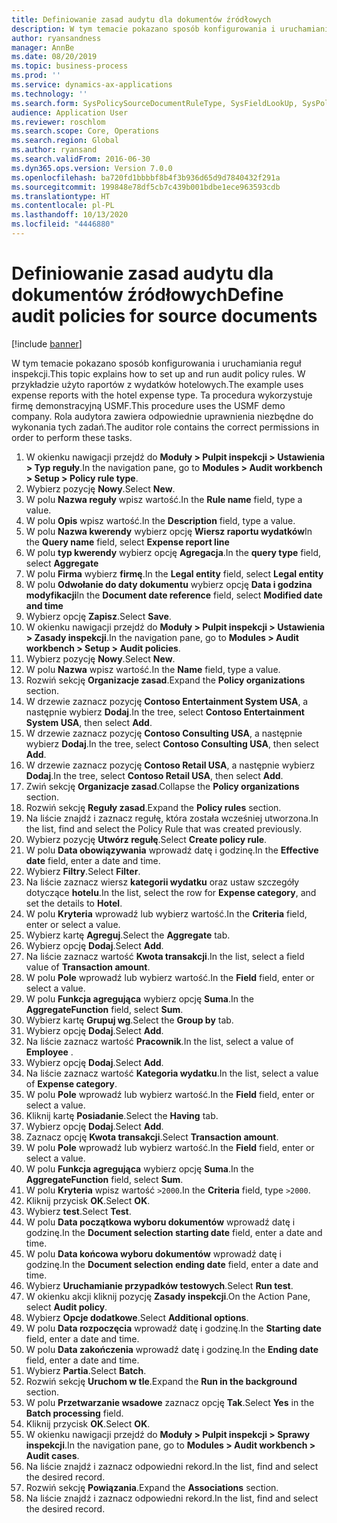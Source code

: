 ```yaml
---
title: Definiowanie zasad audytu dla dokumentów źródłowych
description: W tym temacie pokazano sposób konfigurowania i uruchamiania reguł inspekcji.
author: ryansandness
manager: AnnBe
ms.date: 08/20/2019
ms.topic: business-process
ms.prod: ''
ms.service: dynamics-ax-applications
ms.technology: ''
ms.search.form: SysPolicySourceDocumentRuleType, SysFieldLookUp, SysPolicyListPage, SysPolicy, AuditPolicyRule, SysQueryForm, SysQueryFieldLookUp, AuditPolicyDateSelection, AuditPolicyAdditionalOption, BatchJob, CaseDetail
audience: Application User
ms.reviewer: roschlom
ms.search.scope: Core, Operations
ms.search.region: Global
ms.author: ryansand
ms.search.validFrom: 2016-06-30
ms.dyn365.ops.version: Version 7.0.0
ms.openlocfilehash: ba720fd1bbbbf8b4f3b936d65d9d7840432f291a
ms.sourcegitcommit: 199848e78df5cb7c439b001bdbe1ece963593cdb
ms.translationtype: HT
ms.contentlocale: pl-PL
ms.lasthandoff: 10/13/2020
ms.locfileid: "4446880"
---
```

# <a name="define-audit-policies-for-source-documents"></a><span data-ttu-id="25372-103">Definiowanie zasad audytu dla dokumentów źródłowych</span><span class="sxs-lookup"><span data-stu-id="25372-103">Define audit policies for source documents</span></span>

[!include [banner](../../includes/banner.md)]

<span data-ttu-id="25372-104">W tym temacie pokazano sposób konfigurowania i uruchamiania reguł inspekcji.</span><span class="sxs-lookup"><span data-stu-id="25372-104">This topic explains how to set up and run audit policy rules.</span></span> <span data-ttu-id="25372-105">W przykładzie użyto raportów z wydatków hotelowych.</span><span class="sxs-lookup"><span data-stu-id="25372-105">The example uses expense reports with the hotel expense type.</span></span> <span data-ttu-id="25372-106">Ta procedura wykorzystuje firmę demonstracyjną USMF.</span><span class="sxs-lookup"><span data-stu-id="25372-106">This procedure uses the USMF demo company.</span></span> <span data-ttu-id="25372-107">Rola audytora zawiera odpowiednie uprawnienia niezbędne do wykonania tych zadań.</span><span class="sxs-lookup"><span data-stu-id="25372-107">The auditor role contains the correct permissions in order to perform these tasks.</span></span>

1. <span data-ttu-id="25372-108">W okienku nawigacji przejdź do **Moduły > Pulpit inspekcji > Ustawienia > Typ reguły**.</span><span class="sxs-lookup"><span data-stu-id="25372-108">In the navigation pane, go to **Modules > Audit workbench > Setup > Policy rule type**.</span></span>
2. <span data-ttu-id="25372-109">Wybierz pozycję **Nowy**.</span><span class="sxs-lookup"><span data-stu-id="25372-109">Select **New**.</span></span>
3. <span data-ttu-id="25372-110">W polu **Nazwa reguły** wpisz wartość.</span><span class="sxs-lookup"><span data-stu-id="25372-110">In the **Rule name** field, type a value.</span></span>
4. <span data-ttu-id="25372-111">W polu **Opis** wpisz wartość.</span><span class="sxs-lookup"><span data-stu-id="25372-111">In the **Description** field, type a value.</span></span>
5. <span data-ttu-id="25372-112">W polu **Nazwa kwerendy** wybierz opcję **Wiersz raportu wydatków**</span><span class="sxs-lookup"><span data-stu-id="25372-112">In the **Query name** field, select **Expense report line**</span></span>
6. <span data-ttu-id="25372-113">W polu **typ kwerendy** wybierz opcję **Agregacja**.</span><span class="sxs-lookup"><span data-stu-id="25372-113">In the **query type** field, select **Aggregate**</span></span>
7. <span data-ttu-id="25372-114">W polu **Firma** wybierz **firmę**.</span><span class="sxs-lookup"><span data-stu-id="25372-114">In the **Legal entity** field, select **Legal entity**</span></span>
8. <span data-ttu-id="25372-115">W polu **Odwołanie do daty dokumentu** wybierz opcję **Data i godzina modyfikacji**</span><span class="sxs-lookup"><span data-stu-id="25372-115">In the **Document date reference** field, select **Modified date and time**</span></span>
9. <span data-ttu-id="25372-116">Wybierz opcję **Zapisz**.</span><span class="sxs-lookup"><span data-stu-id="25372-116">Select **Save**.</span></span>
10. <span data-ttu-id="25372-117">W okienku nawigacji przejdź do **Moduły > Pulpit inspekcji > Ustawienia > Zasady inspekcji**.</span><span class="sxs-lookup"><span data-stu-id="25372-117">In the navigation pane, go to **Modules > Audit workbench > Setup > Audit policies**.</span></span>
11. <span data-ttu-id="25372-118">Wybierz pozycję **Nowy**.</span><span class="sxs-lookup"><span data-stu-id="25372-118">Select **New**.</span></span>
12. <span data-ttu-id="25372-119">W polu **Nazwa** wpisz wartość.</span><span class="sxs-lookup"><span data-stu-id="25372-119">In the **Name** field, type a value.</span></span>
13. <span data-ttu-id="25372-120">Rozwiń sekcję **Organizacje zasad**.</span><span class="sxs-lookup"><span data-stu-id="25372-120">Expand the **Policy organizations** section.</span></span>
14. <span data-ttu-id="25372-121">W drzewie zaznacz pozycję **Contoso Entertainment System USA**, a następnie wybierz **Dodaj**.</span><span class="sxs-lookup"><span data-stu-id="25372-121">In the tree, select **Contoso Entertainment System USA**, then select **Add**.</span></span>
15. <span data-ttu-id="25372-122">W drzewie zaznacz pozycję **Contoso Consulting USA**, a następnie wybierz **Dodaj**.</span><span class="sxs-lookup"><span data-stu-id="25372-122">In the tree, select **Contoso Consulting USA**, then select **Add**.</span></span>
16. <span data-ttu-id="25372-123">W drzewie zaznacz pozycję **Contoso Retail USA**, a następnie wybierz **Dodaj**.</span><span class="sxs-lookup"><span data-stu-id="25372-123">In the tree, select **Contoso Retail USA**, then select **Add**.</span></span>
17. <span data-ttu-id="25372-124">Zwiń sekcję **Organizacje zasad**.</span><span class="sxs-lookup"><span data-stu-id="25372-124">Collapse the **Policy organizations** section.</span></span>
18. <span data-ttu-id="25372-125">Rozwiń sekcję **Reguły zasad**.</span><span class="sxs-lookup"><span data-stu-id="25372-125">Expand the **Policy rules** section.</span></span>
19. <span data-ttu-id="25372-126">Na liście znajdź i zaznacz regułę, która została wcześniej utworzona.</span><span class="sxs-lookup"><span data-stu-id="25372-126">In the list, find and select the Policy Rule that was created previously.</span></span>
20. <span data-ttu-id="25372-127">Wybierz pozycję **Utwórz regułę**.</span><span class="sxs-lookup"><span data-stu-id="25372-127">Select **Create policy rule**.</span></span>
21. <span data-ttu-id="25372-128">W polu **Data obowiązywania** wprowadź datę i godzinę.</span><span class="sxs-lookup"><span data-stu-id="25372-128">In the **Effective date** field, enter a date and time.</span></span>
22. <span data-ttu-id="25372-129">Wybierz **Filtry**.</span><span class="sxs-lookup"><span data-stu-id="25372-129">Select **Filter**.</span></span>
23. <span data-ttu-id="25372-130">Na liście zaznacz wiersz **kategorii wydatku** oraz ustaw szczegóły dotyczące **hotelu**.</span><span class="sxs-lookup"><span data-stu-id="25372-130">In the list, select the row for **Expense category**, and set the details to **Hotel**.</span></span>
24. <span data-ttu-id="25372-131">W polu **Kryteria** wprowadź lub wybierz wartość.</span><span class="sxs-lookup"><span data-stu-id="25372-131">In the **Criteria** field, enter or select a value.</span></span>
25. <span data-ttu-id="25372-132">Wybierz kartę **Agreguj**.</span><span class="sxs-lookup"><span data-stu-id="25372-132">Select the **Aggregate** tab.</span></span>
26. <span data-ttu-id="25372-133">Wybierz opcję **Dodaj**.</span><span class="sxs-lookup"><span data-stu-id="25372-133">Select **Add**.</span></span>
27. <span data-ttu-id="25372-134">Na liście zaznacz wartość **Kwota transakcji**.</span><span class="sxs-lookup"><span data-stu-id="25372-134">In the list, select a field value of **Transaction amount**.</span></span>
28. <span data-ttu-id="25372-135">W polu **Pole** wprowadź lub wybierz wartość.</span><span class="sxs-lookup"><span data-stu-id="25372-135">In the **Field** field, enter or select a value.</span></span>
29. <span data-ttu-id="25372-136">W polu **Funkcja agregująca** wybierz opcję **Suma**.</span><span class="sxs-lookup"><span data-stu-id="25372-136">In the **AggregateFunction** field, select **Sum**.</span></span>
30. <span data-ttu-id="25372-137">Wybierz kartę **Grupuj wg**.</span><span class="sxs-lookup"><span data-stu-id="25372-137">Select the **Group by** tab.</span></span>
31. <span data-ttu-id="25372-138">Wybierz opcję **Dodaj**.</span><span class="sxs-lookup"><span data-stu-id="25372-138">Select **Add**.</span></span>
32. <span data-ttu-id="25372-139">Na liście zaznacz wartość **Pracownik**.</span><span class="sxs-lookup"><span data-stu-id="25372-139">In the list, select a value of **Employee** .</span></span>
33. <span data-ttu-id="25372-140">Wybierz opcję **Dodaj**.</span><span class="sxs-lookup"><span data-stu-id="25372-140">Select **Add**.</span></span>
34. <span data-ttu-id="25372-141">Na liście zaznacz wartość **Kategoria wydatku**.</span><span class="sxs-lookup"><span data-stu-id="25372-141">In the list, select a value of **Expense category**.</span></span>
35. <span data-ttu-id="25372-142">W polu **Pole** wprowadź lub wybierz wartość.</span><span class="sxs-lookup"><span data-stu-id="25372-142">In the **Field** field, enter or select a value.</span></span>
36. <span data-ttu-id="25372-143">Kliknij kartę **Posiadanie**.</span><span class="sxs-lookup"><span data-stu-id="25372-143">Select the **Having** tab.</span></span>
37. <span data-ttu-id="25372-144">Wybierz opcję **Dodaj**.</span><span class="sxs-lookup"><span data-stu-id="25372-144">Select **Add**.</span></span>
38. <span data-ttu-id="25372-145">Zaznacz opcję **Kwota transakcji**.</span><span class="sxs-lookup"><span data-stu-id="25372-145">Select **Transaction amount**.</span></span>
39. <span data-ttu-id="25372-146">W polu **Pole** wprowadź lub wybierz wartość.</span><span class="sxs-lookup"><span data-stu-id="25372-146">In the **Field** field, enter or select a value.</span></span>
40. <span data-ttu-id="25372-147">W polu **Funkcja agregująca** wybierz opcję **Suma**.</span><span class="sxs-lookup"><span data-stu-id="25372-147">In the **AggregateFunction** field, select **Sum**.</span></span>
41. <span data-ttu-id="25372-148">W polu **Kryteria** wpisz wartość `>2000`.</span><span class="sxs-lookup"><span data-stu-id="25372-148">In the **Criteria** field, type `>2000`.</span></span>
42. <span data-ttu-id="25372-149">Kliknij przycisk **OK**.</span><span class="sxs-lookup"><span data-stu-id="25372-149">Select **OK**.</span></span>
43. <span data-ttu-id="25372-150">Wybierz **test**.</span><span class="sxs-lookup"><span data-stu-id="25372-150">Select **Test**.</span></span>
44. <span data-ttu-id="25372-151">W polu **Data początkowa wyboru dokumentów** wprowadź datę i godzinę.</span><span class="sxs-lookup"><span data-stu-id="25372-151">In the **Document selection starting date** field, enter a date and time.</span></span>
45. <span data-ttu-id="25372-152">W polu **Data końcowa wyboru dokumentów** wprowadź datę i godzinę.</span><span class="sxs-lookup"><span data-stu-id="25372-152">In the **Document selection ending date** field, enter a date and time.</span></span>
46. <span data-ttu-id="25372-153">Wybierz **Uruchamianie przypadków testowych**.</span><span class="sxs-lookup"><span data-stu-id="25372-153">Select **Run test**.</span></span>
47. <span data-ttu-id="25372-154">W okienku akcji kliknij pozycję **Zasady inspekcji**.</span><span class="sxs-lookup"><span data-stu-id="25372-154">On the Action Pane, select **Audit policy**.</span></span>
48. <span data-ttu-id="25372-155">Wybierz **Opcje dodatkowe**.</span><span class="sxs-lookup"><span data-stu-id="25372-155">Select **Additional options**.</span></span>
49. <span data-ttu-id="25372-156">W polu **Data rozpoczęcia** wprowadź datę i godzinę.</span><span class="sxs-lookup"><span data-stu-id="25372-156">In the **Starting date** field, enter a date and time.</span></span>
50. <span data-ttu-id="25372-157">W polu **Data zakończenia** wprowadź datę i godzinę.</span><span class="sxs-lookup"><span data-stu-id="25372-157">In the **Ending date** field, enter a date and time.</span></span>
51. <span data-ttu-id="25372-158">Wybierz **Partia**.</span><span class="sxs-lookup"><span data-stu-id="25372-158">Select **Batch**.</span></span>
52. <span data-ttu-id="25372-159">Rozwiń sekcję **Uruchom w tle**.</span><span class="sxs-lookup"><span data-stu-id="25372-159">Expand the **Run in the background** section.</span></span>
53. <span data-ttu-id="25372-160">W polu **Przetwarzanie wsadowe** zaznacz opcję **Tak**.</span><span class="sxs-lookup"><span data-stu-id="25372-160">Select **Yes** in the **Batch processing** field.</span></span>
54. <span data-ttu-id="25372-161">Kliknij przycisk **OK**.</span><span class="sxs-lookup"><span data-stu-id="25372-161">Select **OK**.</span></span>
55. <span data-ttu-id="25372-162">W okienku nawigacji przejdź do **Moduły > Pulpit inspekcji > Sprawy inspekcji**.</span><span class="sxs-lookup"><span data-stu-id="25372-162">In the navigation pane, go to **Modules > Audit workbench > Audit cases**.</span></span>
56. <span data-ttu-id="25372-163">Na liście znajdź i zaznacz odpowiedni rekord.</span><span class="sxs-lookup"><span data-stu-id="25372-163">In the list, find and select the desired record.</span></span>
57. <span data-ttu-id="25372-164">Rozwiń sekcję **Powiązania**.</span><span class="sxs-lookup"><span data-stu-id="25372-164">Expand the **Associations** section.</span></span>
58. <span data-ttu-id="25372-165">Na liście znajdź i zaznacz odpowiedni rekord.</span><span class="sxs-lookup"><span data-stu-id="25372-165">In the list, find and select the desired record.</span></span>


